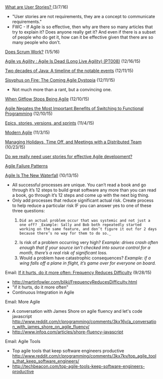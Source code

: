 [What are User Stories? ](http://specify.io/concepts/user-stories) (3/7/16)
* "User stories are not requirements, they are a concept to communicate requirements."
* FWC - If Agile is so effective, then why are there so many articles that try to explain it?  Does anyone really get it?  And even if there is a subset of people who do get it, how can it be effective given that there are so many people who don't.

[Does Scrum Work?](http://brianknapp.me/does-scrum-work/) (1/5/16)

[Agile vs Agility : Agile Is Dead (Long Live Agility) (PT008)](http://pythontesting.net/podcast/agile-vs-agility/) (12/16/15)

[Two decades of Java: A timeline of the notable events](http://www.javaadvent.com/2015/12/340.html) (12/11/15)

[Sisyphus on Fire: The Coming Agile Dystopia](http://blog.cognitect.com/blog/2015/12/2/sisyphus-on-fire) (12/11/15)
* Not much more than a rant, but a convincing one.

[When Gitflow Stops Being Agile](https://www.isostech.com/blogs/gitflow-stops-agile/) (12/10/15)

[Agile Negates the Most Important Benefits of Switching to Functional Programming](https://medium.com/@bryanedds/agile-negates-the-most-important-benefits-of-switching-to-functional-programming-354c867391e9) (12/10/15)

[Epics, stories, versions, and sprints](https://www.atlassian.com/agile/delivery-vehicles/) (11/4/15)

[Modern Agile](https://www.industriallogic.com/blog/modern-agile/) (11/3/15)

[Managing Holidays, Time Off, and Meetings with a Distributed Team](https://www.cycligent.com/blog/managing-holidays-time-off-and-meetings-with-a-distributed-team/) (10/23/15)

[Do we really need user stories for effective Agile development?](https://medium.com/@frederik.kraus/do-we-really-need-user-stories-for-effective-software-development-22bb8e58d62d#.66dxge7tn)

[Agile Failure Patterns](https://age-of-product.com/agile-failure-patterns-in-organizations/)

[Agile Is The New Waterfall](https://medium.com/@ayasin/agile-is-the-new-waterfall-f7baef5d026d) (10/13/15)
* All successful processes are unique. You can’t read a book and go through it’s 12 steps to build great software any more than you can read a book, go through it’s 12 steps and come up with the next big thing.
* Only add processes that reduce significant actual risk. Create process to help reduce a particular risk IF you can answer yes to one of these three questions:
  1.     Did an actual problem occur that was systemic and not just a one off? _Example: Sally and Bob both repeatedly started working on the same feature, and don’t figure it out for 2 days because there’s no way for them to do so._
  2. Is risk of a problem occurring very high? _Example: drives crash often enough that if your source isn’t checked into source control for a month, there’s a real risk of significant loss._
  3. Would a problem have catastrophic consequences? _Example: if a wing falls off a plane in flight, it’s game over for everyone on board._

Email: [If it hurts, do it more often: Frequency Reduces Difficulty](https://www.reddit.com/r/programming/comments/3mmei5/if_it_hurts_do_it_more_often_frequency_reduces/) (9/28/15)
* http://martinfowler.com/bliki/FrequencyReducesDifficulty.html
* "if it hurts, do it more often"
* Continuous Integration in Agile

Email: More Agile
* A conversation with James Shore on agile fluency and let's code javascript http://www.reddit.com/r/programming/comments/3kx16v/a_conversation_with_james_shore_on_agile_fluency/
* http://www.infoq.com/articles/shore-fluency-javascript

Email: Agile Tools
* Top agile tools that keep software engineers productive http://www.reddit.com/r/programming/comments/3kx7kv/top_agile_tools_that_keep_software_engineers/
* http://techbeacon.com/top-agile-tools-keep-software-engineers-productive